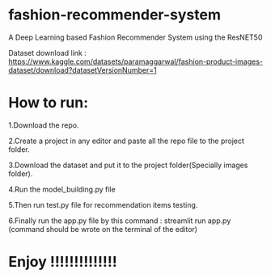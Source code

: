 # fashion-recommender-system
A Deep Learning based Fashion Recommender System using the ResNET50

Dataset download link : https://www.kaggle.com/datasets/paramaggarwal/fashion-product-images-dataset/download?datasetVersionNumber=1

# How to run:

1.Download the repo.

2.Create a project in any editor and paste all the repo file to the project folder.

3.Download the dataset and put it to the project folder(Specially images folder).

4.Run the model_building.py file 

5.Then run test.py file for recommendation items testing.

6.Finally run the app.py file by this command : streamlit run app.py (command should be wrote on the terminal of the editor)

# Enjoy !!!!!!!!!!!!!!


